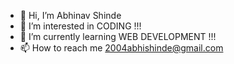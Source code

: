 - 👋 Hi, I’m Abhinav Shinde
- 👀 I’m interested in CODING !!!
- 🌱 I’m currently learning WEB DEVELOPMENT !!!
- 📫 How to reach me 2004abhishinde@gmail.com


<!---
Abhi9shinde/Abhi9shinde is a ✨ special ✨ repository because its `README.md` (this file) appears on your GitHub profile.
You can click the Preview link to take a look at your changes.
--->
